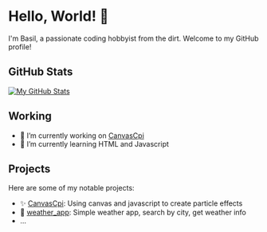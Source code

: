 # Hello, World! 👋

I'm Basil, a passionate coding hobbyist from the dirt. Welcome to my GitHub profile!

## GitHub Stats

[![My GitHub Stats](https://github-readme-stats.vercel.app/api?username=B4si1&show_icons=true&hide=contribs,issues)](https://github.com/B4si1)

## Working

- 🔭 I’m currently working on [CanvasCpi](https://github.com/B4si1/CanvasCpi)
- 🌱 I’m currently learning HTML and Javascript

## Projects

Here are some of my notable projects:

- ✨ [CanvasCpi](https://github.com/B4si1/CanvasCpi): Using canvas and javascript to create particle effects
- 🌈 [weather_app](https://github.com/B4si1/weather_app): Simple weather app, search by city, get weather info 
- ...




